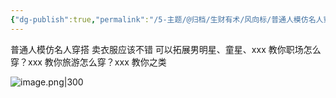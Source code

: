 ```yaml
---
{"dg-publish":true,"permalink":"/5-主题/@归档/生财有术/风向标/普通人模仿名人穿搭/","tags":["生财有术","风向标"],"noteIcon":"1","created":"2024-04-11","updated":"2024-04-12"}
---
```


普通人模仿名人穿搭 
卖衣服应该不错 
可以拓展男明星、童星、xxx 教你职场怎么穿？xxx 教你旅游怎么穿？xxx 教你之类

![image.png|300](http://img.xlg.life/images/202404120012738.png)
